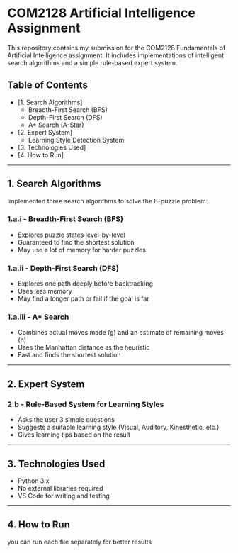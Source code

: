 # COM2128 Artificial Intelligence Assignment

This repository contains my submission for the COM2128 Fundamentals of Artificial Intelligence assignment. It includes implementations of intelligent search algorithms and a simple rule-based expert system.

## Table of Contents
- [1. Search Algorithms]
  - Breadth-First Search (BFS)
  - Depth-First Search (DFS)
  - A* Search (A-Star)
- [2. Expert System]
  - Learning Style Detection System
- [3. Technologies Used]
- [4. How to Run]
  
---

## 1. Search Algorithms

Implemented three search algorithms to solve the 8-puzzle problem:

### 1.a.i - Breadth-First Search (BFS)
- Explores puzzle states level-by-level
- Guaranteed to find the shortest solution
- May use a lot of memory for harder puzzles

### 1.a.ii - Depth-First Search (DFS)
- Explores one path deeply before backtracking
- Uses less memory
- May find a longer path or fail if the goal is far

### 1.a.iii - A* Search
- Combines actual moves made (g) and an estimate of remaining moves (h)
- Uses the Manhattan distance as the heuristic
- Fast and finds the shortest solution

---

## 2. Expert System

### 2.b - Rule-Based System for Learning Styles
- Asks the user 3 simple questions
- Suggests a suitable learning style (Visual, Auditory, Kinesthetic, etc.)
- Gives learning tips based on the result

---

## 3. Technologies Used
- Python 3.x
- No external libraries required
- VS Code for writing and testing

---

## 4. How to Run

you can run each file separately for better results
